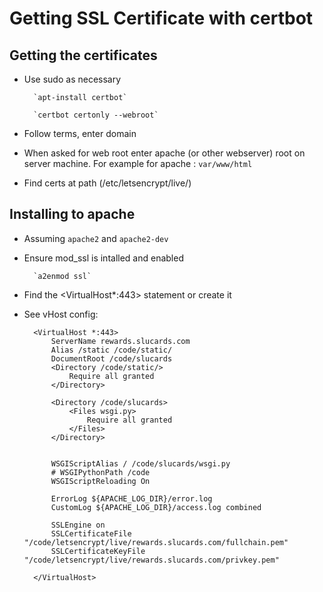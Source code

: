 # Getting SSL Certificate with certbot

## Getting the certificates
* Use sudo as necessary

        `apt-install certbot`

        `certbot certonly --webroot`

* Follow terms, enter domain

* When asked for web root enter apache (or other webserver) root on server machine. For example for apache : `var/www/html`

* Find certs at path (/etc/letsencrypt/live/<domain>)

## Installing to apache
* Assuming `apache2` and `apache2-dev`

* Ensure mod_ssl is intalled and enabled

        `a2enmod ssl`

* Find the <VirtualHost*:443> statement or create it

* See vHost config:

        <VirtualHost *:443>
            ServerName rewards.slucards.com
            Alias /static /code/static/
            DocumentRoot /code/slucards
            <Directory /code/static/>
                Require all granted
            </Directory>

            <Directory /code/slucards>
                <Files wsgi.py>
                    Require all granted
                </Files>
            </Directory>


            WSGIScriptAlias / /code/slucards/wsgi.py
            # WSGIPythonPath /code
            WSGIScriptReloading On

            ErrorLog ${APACHE_LOG_DIR}/error.log
            CustomLog ${APACHE_LOG_DIR}/access.log combined

            SSLEngine on
            SSLCertificateFile "/code/letsencrypt/live/rewards.slucards.com/fullchain.pem"
            SSLCertificateKeyFile "/code/letsencrypt/live/rewards.slucards.com/privkey.pem"

        </VirtualHost>
